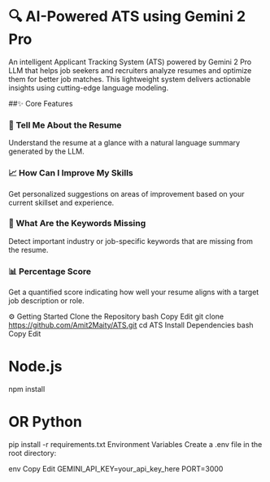 # 🔍 AI-Powered ATS using Gemini 2 Pro
An intelligent Applicant Tracking System (ATS) powered by Gemini 2 Pro LLM that helps job seekers and recruiters analyze resumes and optimize them for better job matches. This lightweight system delivers actionable insights using cutting-edge language modeling.

##✨ Core Features

### 🧾 Tell Me About the Resume
Understand the resume at a glance with a natural language summary generated by the LLM.

### 📈 How Can I Improve My Skills
Get personalized suggestions on areas of improvement based on your current skillset and experience.

### 🧩 What Are the Keywords Missing
Detect important industry or job-specific keywords that are missing from the resume.

### 📊 Percentage Score
Get a quantified score indicating how well your resume aligns with a target job description or role.

⚙️ Getting Started
Clone the Repository
bash
Copy
Edit
git clone https://github.com/Amit2Maity/ATS.git
cd ATS
Install Dependencies
bash
Copy
Edit
# Node.js
npm install

# OR Python
pip install -r requirements.txt
Environment Variables
Create a .env file in the root directory:

env
Copy
Edit
GEMINI_API_KEY=your_api_key_here
PORT=3000
